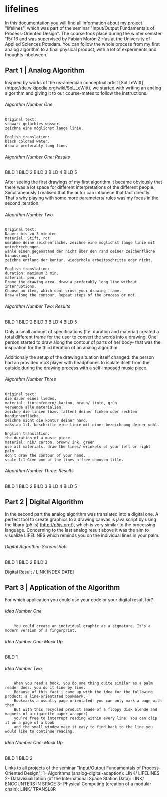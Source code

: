 # lifelines
In this documentation you will find all information about my project "lifelines", which was part of the seminar "Input/Output Fundamentals of Process-Oriented Design". The course took place during the winter semster '15/'16 and was supervised by Fabian Morón Zirfas at the University of Applied Sciences Potsdam. 
You can follow the whole process from my first analog algorithm to a final physical product, with a lot of experiments and thoughts inbetween.

Part 1 | Analog Algorithm
----------

Inspired by works of the us-amercian conceptual artist [Sol LeWitt] (https://de.wikipedia.org/wiki/Sol_LeWitt), we started with writing an analog algorithm and giving it to our course-mates to follow the instructions.

###### Algorithm Number One

    Original text:
    schwarz gefärbtes wasser.
    zeichne eine möglichst lange linie.
  
    English translation:
    black colored water.
    draw a preferably long line.
  
###### Algorithm Number One: Results  

BILD 1
BILD 2
BILD 3
BILD 4
BILD 5

After seeing the first drawings of my first algorithm it became obviously that there was a lot space for different interpretations of the different people. Simultaneously I realised that the autor can influnece that fact directly. That's why playing with some more parameters/ rules was my focus in the second iteration. 

###### Algorithm Number Two

    Original text:
    Dauer: bis zu 3 minuten
    Material: Stift, rot
    umrahme deine zeichenfläche. zeichne eine möglichst lange linie mit unterbrechungen. 
    wähle einen gegenstand der nicht über den rand deiner zeichenfläche hinausraugt. 
    zeichne entlang der kontur. wiederhole arbeitsschritte oder nicht.
  
    English translation:
    duration: maximum 3 min.
    material: pen, red
    Frame the drawing area. draw a preferably long line without interruptions. 
    Choose an item, which dont cross your drawing frame. 
    Draw along the contour. Repeat steps of the process or not.
  
###### Algorithm Number Two: Results  

BILD 1
BILD 2
BILD 3
BILD 4
BILD 5


Only a small amount of specifications (f.e. duration and material)  created a total different frame for the user to convert the words into a drawing. One person started to draw along the contour of parts of her body- that was the inspiration for the third iteration of an analog algorithm. 

Additionaly the setup of the drawing situation itself changed: the person had an provided mp3 player with headphones to isolate itself from the outside during the drawing process with a self-imposed music piece.

###### Algorithm Number Three

    Original text:
    die dauer eines liedes.
    material: tintenfedern/ karton, braun/ tinte, grün
    verwende alle materialien.
    zeichne die linien (bzw. falten) deiner linken oder rechten handinnenfläche.
    zeichne nicht die kontur deiner hand.
    maßstab 1:1. beschrifte eine linie mit einer bezeichnung deiner wahl.
  
    English translation:
    the duration of a music piece. 
    material: nib/ carton, brown/ ink, green
    use all materials. draw the lines/ wrinkels of your left or right palm. 
    don’t draw the contour of your hand. 
    scale 1:1 Give one of the lines a free choosen title.
  
###### Algorithm Number Three: Results  

BILD 1
BILD 2
BILD 3
BILD 4
BILD 5

Part 2 | Digital Algorithm
----------
In the second part the analog algorithm was translated into a digital one. A perfect tool to create graphics to a drawing canvas is java script by using the libary [p5.js] (http://p5js.org/), which is very similar to the processing language.
Concerning to the last analog result above it was the aim to visualize LIFELINES which reminds you on the individual lines in your palm.

###### Digital Algorithm: Screenshots

BILD 1
BILD 2
BILD 3

Digital Result / LINK INDEX DATEI

Part 3 | Application of the Algorithm
----------

For which application you could use your code or your digital result for? 

###### Idea Number One
        You could create an individual graphic as a signature. It's a modern version of a fingerprint.

###### Idea Number One: Mock Up

BILD 1

###### Idea Number Two
        When you read a book, you do one thing quite similar as a palm reader does: you do it line by line. 
        Because of this fact i came up with the idea for the following product: a line-orientated bookmark. 
        Bookmarks a usually page orientated- you can only mark a page with them. 
        But with this recycled product (made of a floppy disk blende and magnets of a cigarette paper wrapper) 
        you’re free to interrupt reading within every line. You can clip it on a page of a book 
        and the small window make it easy to find back to the line you would like to continue reading.

###### Idea Number One: Mock Up

BILD 1
BILD 2







Links to all projects of the seminar "Input/Output Fundamentals of Process-Oriented Design":
1- Algorithms (analog-digital-adaption): LINK/ LIFELINES
2- Datavisualization (of the International Space Station Data): LINK/ ENCOUNTERS IN SPACE
3- Physical Computing (creation of a modular chain): LINK/ TRANSL8R




